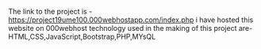 The link to the project is -https://project19ume100.000webhostapp.com/index.php
i have hosted this website on 000webhost 
technology used in the making of this project are-
HTML,CSS,JavaScript,Bootstrap,PHP,MYsQL

